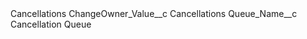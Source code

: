 <?xml version="1.0" encoding="UTF-8"?>
<CustomMetadata xmlns="http://soap.sforce.com/2006/04/metadata" xmlns:xsi="http://www.w3.org/2001/XMLSchema-instance" xmlns:xsd="http://www.w3.org/2001/XMLSchema">
    <label>Cancellations</label>
    <values>
        <field>ChangeOwner_Value__c</field>
        <value xsi:type="xsd:string">Cancellations</value>
    </values>
    <values>
        <field>Queue_Name__c</field>
        <value xsi:type="xsd:string">Cancellation Queue</value>
    </values>
</CustomMetadata>
